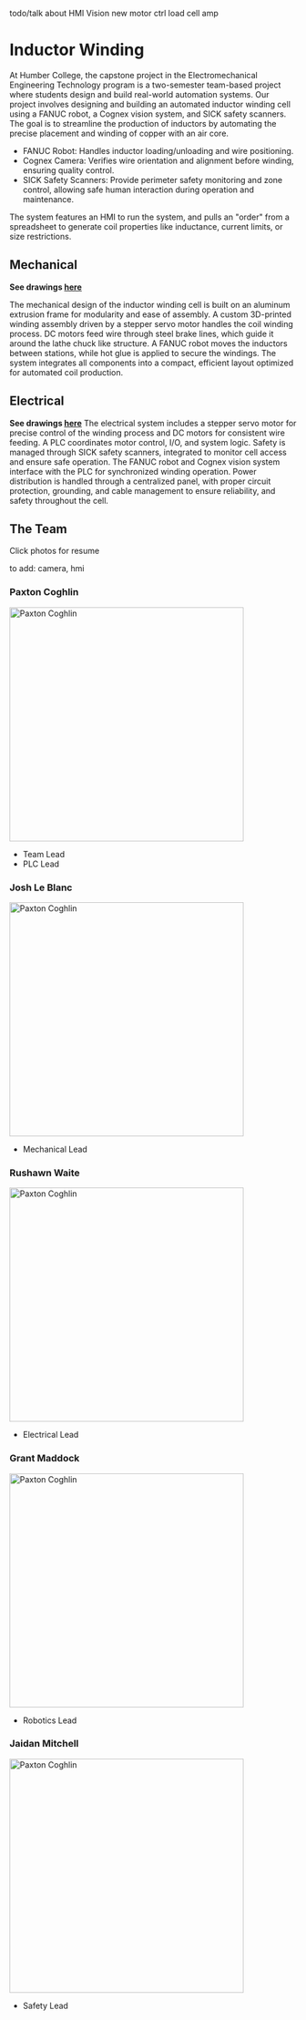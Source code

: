 todo/talk about
HMI
Vision
new motor ctrl
load cell amp



# Inductor Winding

At Humber College, the capstone project in the Electromechanical Engineering Technology program is a two-semester team-based project where students design and build real-world automation systems. Our project involves designing and building an automated inductor winding cell using a FANUC robot, a Cognex vision system, and SICK safety scanners. The goal is to streamline the production of inductors by automating the precise placement and winding of copper with an air core.

 - FANUC Robot: Handles inductor loading/unloading and wire positioning.
 - Cognex Camera: Verifies wire orientation and alignment before winding, ensuring quality control.
 - SICK Safety Scanners: Provide perimeter safety monitoring and zone control, allowing safe human interaction during operation and maintenance.

The system features an HMI to run the system, and pulls an "order" from a spreadsheet to generate coil properties like inductance, current limits, or size restrictions.

## Mechanical
**See drawings [here](../ENGINEERING/MechanicalDrawings.pdf)**

The mechanical design of the inductor winding cell is built on an aluminum extrusion frame for modularity and ease of assembly. A custom 3D-printed winding assembly driven by a stepper servo motor handles the coil winding process. DC motors feed wire through steel brake lines, which guide it around the lathe chuck like structure. A FANUC robot moves the inductors between stations, while hot glue is applied to secure the windings. The system integrates all components into a compact, efficient layout optimized for automated coil production.


## Electrical
**See drawings [here](../ENGINEERING/ElectricalDrawings.pdf)**
The electrical system includes a stepper servo motor for precise control of the winding process and DC motors for consistent wire feeding. A PLC coordinates motor control, I/O, and system logic. Safety is managed through SICK safety scanners, integrated to monitor cell access and ensure safe operation. The FANUC robot and Cognex vision system interface with the PLC for synchronized winding operation. Power distribution is handled through a centralized panel, with proper circuit protection, grounding, and cable management to ensure reliability,  and safety throughout the cell.

## The Team
Click photos for resume

to add: camera, hmi

### Paxton Coghlin
<a href="..\TeamInfo\Paxton\Resume.pdf"><img src="..\TeamInfo\Paxton\Portrait.JPG" alt="Paxton Coghlin" style="height:411px;"></a>
 - Team Lead
 - PLC Lead

### Josh Le Blanc
<a href="..\TeamInfo\Paxton\Resume.pdf"><img src="..\TeamInfo\Josh\Portrait.JPG" alt="Paxton Coghlin" style="height:411px;"></a>
 - Mechanical Lead

### Rushawn Waite
<a href="..\TeamInfo\Paxton\Resume.pdf"><img src="..\TeamInfo\Shawn\Portrait.JPG" alt="Paxton Coghlin" style="height:411px;"></a>
 - Electrical Lead

### Grant Maddock
<a href="..\TeamInfo\Paxton\Resume.pdf"><img src="..\TeamInfo\Grant\Portrait.JPG" alt="Paxton Coghlin" style="height:411px;"></a>
 - Robotics Lead

### Jaidan Mitchell
<a href="..\TeamInfo\Paxton\Resume.pdf"><img src="..\TeamInfo\Jaidan\Portrait.JPG" alt="Paxton Coghlin" style="height:411px;"></a>
 - Safety Lead